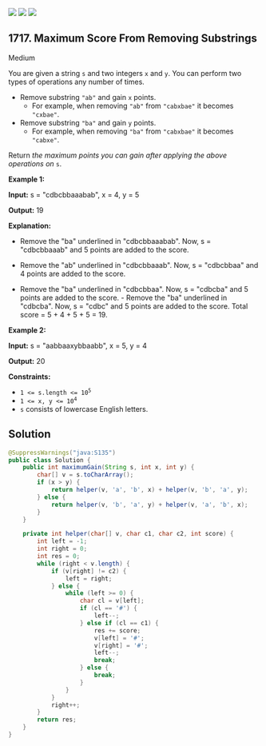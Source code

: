 [![](https://img.shields.io/github/stars/javadev/LeetCode-in-Java?label=Stars&style=flat-square)](https://github.com/javadev/LeetCode-in-Java)
[![](https://img.shields.io/github/forks/javadev/LeetCode-in-Java?label=Fork%20me%20on%20GitHub%20&style=flat-square)](https://github.com/javadev/LeetCode-in-Java/fork)
[![](https://img.shields.io/badge/-LeetCode%20in%20Kotlin-blue?style=flat-square)](https://github.com/javadev/LeetCode-in-Kotlin)

## 1717\. Maximum Score From Removing Substrings

Medium

You are given a string `s` and two integers `x` and `y`. You can perform two types of operations any number of times.

*   Remove substring `"ab"` and gain `x` points.
    *   For example, when removing `"ab"` from `"cabxbae"` it becomes `"cxbae"`.
*   Remove substring `"ba"` and gain `y` points.
    *   For example, when removing `"ba"` from `"cabxbae"` it becomes `"cabxe"`.

Return _the maximum points you can gain after applying the above operations on_ `s`.

**Example 1:**

**Input:** s = "cdbcbbaaabab", x = 4, y = 5

**Output:** 19

**Explanation:** 

- Remove the "ba" underlined in "cdbcbbaaabab". Now, s = "cdbcbbaaab" and 5 points are added to the score. 

- Remove the "ab" underlined in "cdbcbbaaab". Now, s = "cdbcbbaa" and 4 points are added to the score. 

- Remove the "ba" underlined in "cdbcbbaa". Now, s = "cdbcba" and 5 points are added to the score. - Remove the "ba" underlined in "cdbcba". Now, s = "cdbc" and 5 points are added to the score. Total score = 5 + 4 + 5 + 5 = 19.

**Example 2:**

**Input:** s = "aabbaaxybbaabb", x = 5, y = 4

**Output:** 20

**Constraints:**

*   <code>1 <= s.length <= 10<sup>5</sup></code>
*   <code>1 <= x, y <= 10<sup>4</sup></code>
*   `s` consists of lowercase English letters.

## Solution

```java
@SuppressWarnings("java:S135")
public class Solution {
    public int maximumGain(String s, int x, int y) {
        char[] v = s.toCharArray();
        if (x > y) {
            return helper(v, 'a', 'b', x) + helper(v, 'b', 'a', y);
        } else {
            return helper(v, 'b', 'a', y) + helper(v, 'a', 'b', x);
        }
    }

    private int helper(char[] v, char c1, char c2, int score) {
        int left = -1;
        int right = 0;
        int res = 0;
        while (right < v.length) {
            if (v[right] != c2) {
                left = right;
            } else {
                while (left >= 0) {
                    char cl = v[left];
                    if (cl == '#') {
                        left--;
                    } else if (cl == c1) {
                        res += score;
                        v[left] = '#';
                        v[right] = '#';
                        left--;
                        break;
                    } else {
                        break;
                    }
                }
            }
            right++;
        }
        return res;
    }
}
```